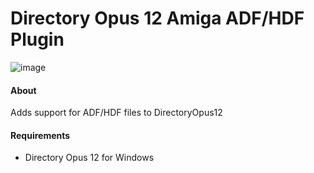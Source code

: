 # Directory Opus 12 Amiga ADF/HDF Plugin

![image](https://user-images.githubusercontent.com/1327406/47679796-323dbc80-dc19-11e8-91f0-8b82d5a89257.png)

#### About

Adds support for ADF/HDF files to DirectoryOpus12


#### Requirements

* Directory Opus 12 for Windows
